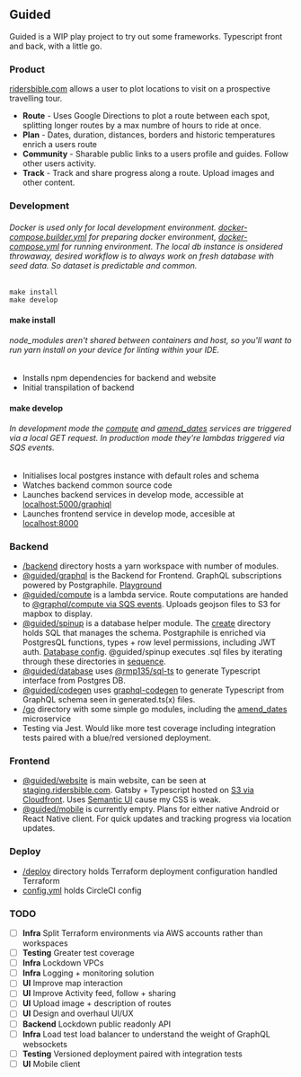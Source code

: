 ## Guided

Guided is a WIP play project to try out some frameworks. Typescript front and back, with a little go.

### Product

[ridersbible.com](https://staging.ridersbible.com) allows a user to plot locations to visit on a prospective travelling tour. 
- **Route** - Uses Google Directions to plot a route between each spot, splitting longer routes by a max numbre of hours to ride at once. 
- **Plan** - Dates, duration, distances, borders and historic temperatures enrich a users route
- **Community** - Sharable public links to a users profile and guides. Follow other users activity. 
- **Track** - Track and share progress along a route. Upload images and other content. 

### Development

###### Docker is used only for local development environment. [docker-compose.builder.yml](/docker-compose.builder.yml) for preparing docker environment, [docker-compose.yml](/docker-compose.yml) for running environment. The local db instance is onsidered throwaway, desired workflow is to always work on fresh database with seed data. So dataset is predictable and common.  

```
make install
make develop
```

#### make install
###### node_modules aren't shared between containers and host, so you'll want to run yarn install on your device for linting within your IDE. 
- Installs npm dependencies for backend and website
- Initial transpilation of backend

#### make develop
###### In development mode the [compute](/backend/element/compute) and [amend_dates](/go/amend_dates) services are triggered via a local GET request. In production mode they're lambdas triggered via SQS events. 
- Initialises local postgres instance with default roles and schema
- Watches backend common source code
- Launches backend services in develop mode, accessible at [localhost:5000/graphiql](localhost:5000/graphiql)
- Launches frontend service in develop mode, accesible at [localhost:8000](https://localhost:80)

### Backend

- [/backend](backend) directory hosts a yarn workspace with number of modules. 
- [@guided/graphql](backend/elements/graphql) is the Backend for Frontend. GraphQL subscriptions powered by Postgraphile. [Playground](https://staging-api.ridersbible.com/graphiql)
- [@guided/compute](backend/elements/compute) is a lambda service. Route computations are handed to [@graphql/compute via SQS events](deploy/config.compute.tf). Uploads geojson files to S3 for mapbox to display. 
- [@guided/spinup](backend/tools/spinup) is a database helper module. The [create](backend/tools/spinup/src/create) directory holds SQL that manages the schema. Postgraphile is enriched via PostgresQL functions, types + row level permissions, including JWT auth. [Database config](deploy/config.database.tf). @guided/spinup executes .sql files by iterating through these directories in [sequence](backend/tools/spinup/src/sequence.ts). 
- [@guided/database](backend/tools/database) uses [@rmp135/sql-ts](https://www.npmjs.com/package/@rmp135/sql-ts) to generate Typescript interface from Postgres DB. 
- [@guided/codegen](backend/tools/codegen) uses [graphql-codegen](https://www.npmjs.com/package/@rmp135/sql-ts) to generate Typescript from GraphQL schema seen in generated.ts(x) files. 
- [/go](go) directory with some simple go modules, including the [amend_dates](/go/amend_dates) microservice 
- Testing via Jest. Would like more test coverage including integration tests paired with a blue/red versioned deployment. 


### Frontend

- [@guided/website](frontend/website) is main website, can be seen at [staging.ridersbible.com](https://staging.ridersbible.com). Gatsby + Typescript hosted on [S3 via Cloudfront](deploy/config.site.tf). Uses [Semantic UI](https://semantic-ui.com/) cause my CSS is weak. 
- [@guided/mobile](frontend/mobile) is currently empty. Plans for either native Android or React Native client. For quick updates and tracking progress via location updates.


### Deploy

- [/deploy](/deploy) directory holds Terraform deployment configuration handled Terraform
- [config.yml](./.circleci/config.yml) holds CircleCI config


### TODO

- [ ] **Infra** Split Terraform environments via AWS accounts rather than workspaces
- [ ] **Testing** Greater test coverage
- [ ] **Infra** Lockdown VPCs
- [ ] **Infra** Logging + monitoring solution
- [ ] **UI** Improve map interaction
- [ ] **UI** Improve Activity feed, follow + sharing
- [ ] **UI** Upload image + description of routes
- [ ] **UI** Design and overhaul UI/UX
- [ ] **Backend** Lockdown public readonly API
- [ ] **Infra** Load test load balancer to understand the weight of GraphQL websockets
- [ ] **Testing** Versioned deployment paired with integration tests
- [ ] **UI** Mobile client 
